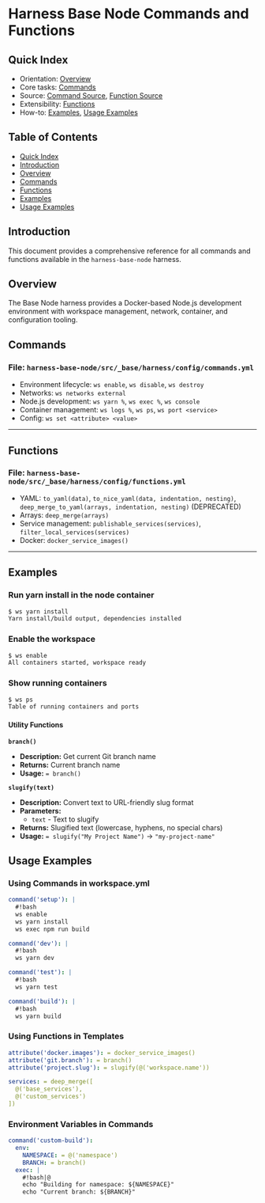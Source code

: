 # Harness Base Node Commands and Functions

<!-- QUICK-INDEX -->
## Quick Index

- Orientation: [Overview](#overview)
- Core tasks: [Commands](#commands)
- Source: [Command Source](#file-harness-base-nodesrc_baseharnessconfigcommandsyml), [Function Source](#file-harness-base-nodesrc_baseharnessconfigfunctionsyml)
- Extensibility: [Functions](#functions)
- How-to: [Examples](#examples), [Usage Examples](#usage-examples)
<!-- /QUICK-INDEX -->

<!-- TOC -->
## Table of Contents

- [Quick Index](#quick-index)
- [Introduction](#introduction)
- [Overview](#overview)
- [Commands](#commands)
- [Functions](#functions)
- [Examples](#examples)
- [Usage Examples](#usage-examples)

<!-- /TOC -->

## Introduction

This document provides a comprehensive reference for all commands and
functions available in the `harness-base-node` harness.

## Overview

The Base Node harness provides a Docker-based Node.js development
environment with workspace management, network, container, and configuration
tooling.

## Commands

### File: `harness-base-node/src/_base/harness/config/commands.yml`

- Environment lifecycle: `ws enable`, `ws disable`, `ws destroy`
- Networks: `ws networks external`
- Node.js development: `ws yarn %`, `ws exec %`, `ws console`
- Container management: `ws logs %`, `ws ps`, `ws port <service>`
- Config: `ws set <attribute> <value>`

---
 
## Functions

### File: `harness-base-node/src/_base/harness/config/functions.yml`

- YAML: `to_yaml(data)`, `to_nice_yaml(data, indentation, nesting)`,
  `deep_merge_to_yaml(arrays, indentation, nesting)` (DEPRECATED)
- Arrays: `deep_merge(arrays)`
- Service management: `publishable_services(services)`, `filter_local_services(services)`
- Docker: `docker_service_images()`

---

## Examples

### Run yarn install in the node container

```bash
$ ws yarn install
Yarn install/build output, dependencies installed
```
 
### Enable the workspace

```bash
$ ws enable
All containers started, workspace ready
```

### Show running containers

```bash
$ ws ps
Table of running containers and ports
```

#### Utility Functions

**`branch()`**

- **Description:** Get current Git branch name
- **Returns:** Current branch name
- **Usage:** `= branch()`

**`slugify(text)`**

- **Description:** Convert text to URL-friendly slug format
- **Parameters:**
  - `text` - Text to slugify
- **Returns:** Slugified text (lowercase, hyphens, no special chars)
- **Usage:** `= slugify("My Project Name")` → `"my-project-name"`

## Usage Examples


### Using Commands in workspace.yml

```yaml
command('setup'): |
  #!bash
  ws enable
  ws yarn install
  ws exec npm run build

command('dev'): |
  #!bash
  ws yarn dev

command('test'): |
  #!bash
  ws yarn test

command('build'): |
  #!bash
  ws yarn build

```

### Using Functions in Templates

```yaml
attribute('docker.images'): = docker_service_images()
attribute('git.branch'): = branch()
attribute('project.slug'): = slugify(@('workspace.name'))

services: = deep_merge([
  @('base_services'),
  @('custom_services')
])
```

### Environment Variables in Commands

```yaml
command('custom-build'):
  env:
    NAMESPACE: = @('namespace')
    BRANCH: = branch()
  exec: |
    #!bash|@
    echo "Building for namespace: ${NAMESPACE}"
    echo "Current branch: ${BRANCH}"
```
